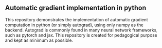 ## Automatic gradient implementation in python

This repository demonstrates the implementation of automatic gradient computation in python (or simply autograd), using only numpy as the backend. Autograd is commonly found in many neural network frameworks, such as pytorch and jax. This repository is created for pedagogical purpose and kept as minimum as possible.

